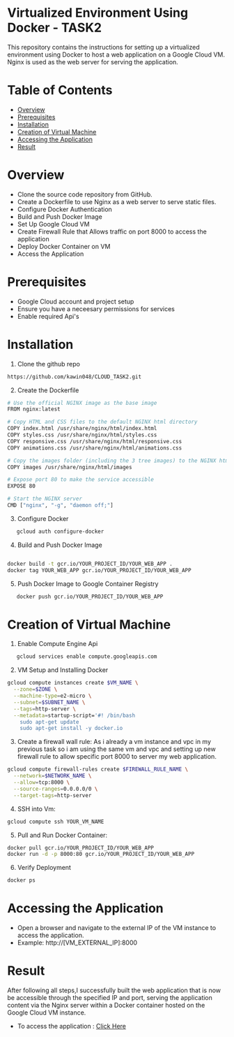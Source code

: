 # Virtualized Environment Using Docker - TASK2
This repository contains the instructions for setting up a virtualized environment using Docker to host a web application on a Google Cloud VM. Nginx is used as the web server for serving the application.

# Table of Contents
- [Overview](https://github.com/kawin048/CLOUD_TASK2/blob/main/README.md#overview)
- [Prerequisites](https://github.com/kawin048/CLOUD_TASK2/blob/main/README.md#prerequisites)
- [Installation](https://github.com/kawin048/CLOUD_TASK2/blob/main/README.md#installation)
- [Creation of Virtual Machine](https://github.com/kawin048/CLOUD_TASK2/blob/main/README.md#creation-of-virtual-machine)
- [Accessing the Application](https://github.com/kawin048/CLOUD_TASK2/blob/main/README.md#accessing-the-application)
- [Result](https://github.com/kawin048/CLOUD_TASK2/blob/main/README.md#result)

# Overview 
- Clone the source code repository from GitHub.
- Create a Dockerfile to use Nginx as a web server to serve static files.
- Configure Docker Authentication
- Build and Push Docker Image
- Set Up Google Cloud VM
- Create Firewall Rule that Allows traffic on port 8000 to access the application
- Deploy Docker Container on VM
- Access the Application

# Prerequisites
- Google Cloud account and project setup
- Ensure you have a neceesary permissions for services
- Enable required Api's

# Installation

1. Clone the github repo
```bash
https://github.com/kawin048/CLOUD_TASK2.git
```
2. Create the Dockerfile

```bash
# Use the official NGINX image as the base image
FROM nginx:latest

# Copy HTML and CSS files to the default NGINX html directory
COPY index.html /usr/share/nginx/html/index.html
COPY styles.css /usr/share/nginx/html/styles.css
COPY responsive.css /usr/share/nginx/html/responsive.css
COPY animations.css /usr/share/nginx/html/animations.css

# Copy the images folder (including the 3 tree images) to the NGINX html directory
COPY images /usr/share/nginx/html/images

# Expose port 80 to make the service accessible
EXPOSE 80

# Start the NGINX server
CMD ["nginx", "-g", "daemon off;"]

```
3. Configure Docker
   
```bash
   gcloud auth configure-docker
```
 
4. Build and Push Docker Image

```bash

docker build -t gcr.io/YOUR_PROJECT_ID/YOUR_WEB_APP .
docker tag YOUR_WEB_APP gcr.io/YOUR_PROJECT_ID/YOUR_WEB_APP

```
5. Push Docker Image to Google Container Registry
```bash
   docker push gcr.io/YOUR_PROJECT_ID/YOUR_WEB_APP
```
# Creation of Virtual Machine

1. Enable Compute Engine Api

```bash
   gcloud services enable compute.googleapis.com
```
 
2. VM Setup and Installing Docker
   
```bash
gcloud compute instances create $VM_NAME \
  --zone=$ZONE \
  --machine-type=e2-micro \
  --subnet=$SUBNET_NAME \
  --tags=http-server \
  --metadata=startup-script='#! /bin/bash
    sudo apt-get update
    sudo apt-get install -y docker.io
```
3. Create a firewall wall rule:
As i already a vm instance and vpc in my previous task so i am using the same vm and vpc and setting up new firewall rule to allow specific port 8000 to server my web application.

```bash
gcloud compute firewall-rules create $FIREWALL_RULE_NAME \
  --network=$NETWORK_NAME \
  --allow=tcp:8000 \
  --source-ranges=0.0.0.0/0 \
  --target-tags=http-server
```
4. SSH into Vm:
```bash
gcloud compute ssh YOUR_VM_NAME
```
5. Pull and Run Docker Container:
```bash
docker pull gcr.io/YOUR_PROJECT_ID/YOUR_WEB_APP
docker run -d -p 8000:80 gcr.io/YOUR_PROJECT_ID/YOUR_WEB_APP
```
6. Verify Deployment
```bash
docker ps
```
# Accessing the Application
- Open a browser and navigate to the external IP of the VM instance to access the application.
- Example: http://[VM_EXTERNAL_IP]:8000

# Result 
After following all steps,I successfully built the web application that is  now be accessible through the specified IP and port, serving the application content via the Nginx server within a Docker container hosted on the Google Cloud VM instance.
- To access the application : [Click Here](http://34.172.35.91:8000)
  

  



 





